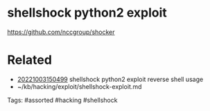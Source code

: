 # shellshock python2 exploit
https://github.com/nccgroup/shocker

# Related
- [20221003150499](/zet/20221003150499/README.md) shellshock python2 exploit reverse shell usage
- ~/kb/hacking/exploit/shellshock-exploit.md

Tags:
    #assorted #hacking #shellshock
